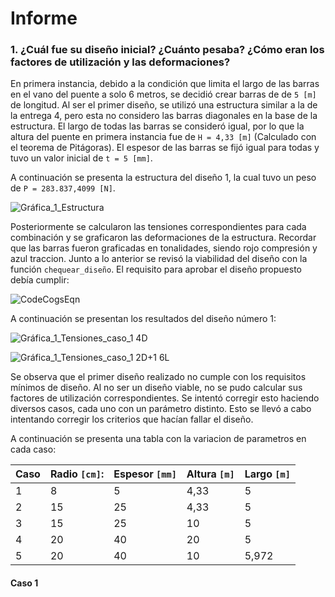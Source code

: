 # Informe

### 1. ¿Cuál fue su diseño inicial? ¿Cuánto pesaba? ¿Cómo eran los factores de utilización y las deformaciones?

En primera instancia, debido a la condición que limita el largo de las barras en el vano del puente a solo 6 metros, se decidió crear barras de de `5 [m]` de longitud. Al ser el primer diseño, se utilizó una estructura similar a la de la entrega 4, pero esta no considero las barras diagonales en la base de la estructura.
El largo de todas las barras se consideró igual, por lo que la altura del puente en primera instancia fue de `H = 4,33 [m]` (Calculado con el teorema de Pitágoras). El espesor de las barras se fijó igual para todas y tuvo un valor inicial de  `t = 5 [mm]`.

A continuación se presenta la estructura del diseño 1, la cual tuvo un peso de `P = 283.837,4099 [N]`.

![Gráfica_1_Estructura](https://user-images.githubusercontent.com/43649125/96386665-fb993d80-1172-11eb-80f8-c6391159d7c5.PNG)

Posteriormente se calcularon las tensiones correspondientes para cada combinación y se graficaron las deformaciones de la estructura. Recordar que las barras fueron graficadas en tonalidades, siendo rojo compresión y azul traccion. Junto a lo anterior se revisó la viabilidad del diseño con la función `chequear_diseño`. El requisito para aprobar el diseño propuesto debía cumplir:

![CodeCogsEqn](https://user-images.githubusercontent.com/43649125/96386731-72363b00-1173-11eb-94fe-dce5133550ff.gif)

A continuación se presentan los resultados del diseño número 1: 

![Gráfica_1_Tensiones_caso_1 4D](https://user-images.githubusercontent.com/43649125/96386670-ffc55b00-1172-11eb-92d4-44ba34eae0b5.PNG)

![Gráfica_1_Tensiones_caso_1 2D+1 6L](https://user-images.githubusercontent.com/43649125/96386669-ffc55b00-1172-11eb-901b-e82b571c391b.PNG)

Se observa que el primer diseño realizado no cumple con los requisitos mínimos de diseño. Al no ser un diseño viable, no se pudo calcular sus factores de utilización correspondientes.
Se intentó corregir esto haciendo diversos casos, cada uno con un parámetro distinto. Esto se llevó a cabo intentando corregir los criterios que hacían fallar el diseño.
 
A continuación se presenta una tabla con la variacion de parametros en cada caso:

| Caso | Radio `[cm]`: | Espesor `[mm]` | Altura `[m]` | Largo `[m]` |
|--|--|--|--|--|
| 1 | 8 | 5 | 4,33 | 5 |
| 2 | 15 | 25 | 4,33 | 5 |
| 3 | 15 | 25 | 10 | 5 |
| 4 | 20 | 40 | 20 | 5 |
| 5 | 20 | 40 | 10 | 5,972 |

#### Caso 1
